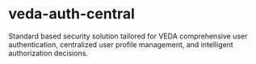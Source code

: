 # veda-auth-central
Standard based security solution tailored for VEDA comprehensive user authentication, centralized user profile management, and intelligent authorization decisions.

